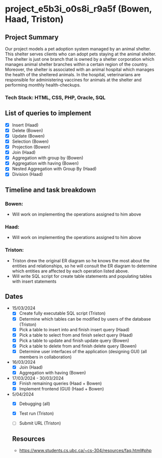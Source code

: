 # project_e5b3i_o0s8i_r9a5f (Bowen, Haad, Triston)

## Project Summary
Our project models a pet adoption system managed by an animal shelter. This shelter serves clients who can adopt pets staying at the animal shelter. The shelter is just one branch that is owned by a shelter corporation which manages animal shelter branches within a certain region of the country. Moreover, the shelter is associated with an animal hospital which manages the health of the sheltered animals. In the hospital, veterinarians are responsible for administering vaccines for animals at the shelter and performing monthly health-checkups.

### Tech Stack: HTML, CSS, PHP, Oracle, SQL

## List of queries to implement
- [X] Insert (Haad)
- [X] Delete (Bowen)
- [X] Update (Bowen)
- [X] Selection (Bowen)
- [X] Projection (Bowen)
- [X] Join (Haad)
- [X] Aggregation with group by (Bowen)
- [X] Aggregation with having (Bowen)
- [X] Nested Aggregation with Group By (Haad)
- [X] Division (Haad)
## Timeline and task breakdown
### Bowen:
- Will work on implementing the operations assigned to him above
### Haad:
- Will work on implementing the operations assigned to him above
### Triston:
- Triston drew the original ER diagram so he knows the most about the entities and relationships, so he will consult the ER diagram to determine which entities are affected by each operation listed above.
- Will write SQL script for create table statements and populating tables with insert statements


## Dates
- 15/03/2024
  - [X] Create fully executable SQL script (Triston)
  - [X] Determine which tables can be modified by users of the database (Triston)
  - [X] Pick a table to insert into and finish insert query (Haad)
  - [X] Pick a table to select from and finish select query (Haad)
  - [X] Pick a table to update and finish update query (Bowen)
  - [X] Pick a table to delete from and finish delete query (Bowen)
  - [X] Determine user interfaces of the application (designing GUI) (all members in collaboration)
- 16/03/2024
  - [X] Join (Haad)
  - [X] Aggregation with having (Bowen)
- 17/03/2024 - 30/03/2024
  - [X] Finish remaining queries (Haad + Bowen)
  - [X] Implement frontend (GUI) (Haad + Bowen)
- 5/04/2024
  - [X] Debugging (all)
  - [X] Test run (Triston)
  - [ ] Submit URL (Triston)
  
  
  ## Resources
  - https://www.students.cs.ubc.ca/~cs-304/resources/faq.html#php
  
